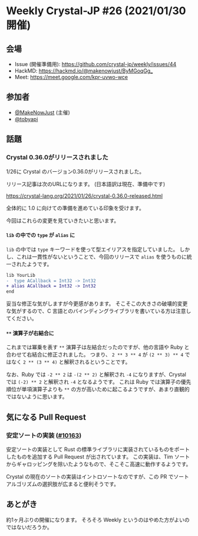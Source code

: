 # Weekly Crystal-JP #26 (2021/01/30開催)

## 会場

- Issue (開催準備用): <https://github.com/crystal-jp/weekly/issues/44>
- HackMD: <https://hackmd.io/@makenowjust/ByMGoqGg_>
- Meet: <https://meet.google.com/kpr-uvwo-wce>

## 参加者

- [@MakeNowJust][] (主催)
- [@tobyapi][]

[@MakeNowJust]: https://github.com/MakeNowJust
[@tobyapi]: https://github.com/tobyapi

## 話題

### Crystal 0.36.0がリリースされました

1/26に Crystal のバージョン0.36.0がリリースされました。

リリース記事は次のURLになります。
(日本語訳は現在、準備中です)

<https://crystal-lang.org/2021/01/26/crystal-0.36.0-released.html>

全体的に 1.0 に向けての準備を進めている印象を受けます。

今回はこれらの変更を見ていきたいと思います。

#### `lib` の中での `type` が `alias` に

`lib` の中では `type` キーワードを使って型エイリアスを指定していました。
しかし、これは一貫性がないということで、今回のリリースで `alias` を使うものに統一されたようです。

```diff
lib YourLib
-  type ACallback = Int32 -> Int32
+ alias ACallback = Int32 -> Int32
end
```

妥当な修正な気がしますが今更感があります。
そこそこの大きさの破壊的変更な気がするので、C 言語とのバインディングライブラリを書いている方は注意してください。

#### `**` 演算子が右結合に

これまでは冪乗を表す `**` 演算子は左結合だったのですが、他の言語や Ruby と合わせて右結合に修正されました。
つまり、 `2 ** 3 ** 4` が `(2 ** 3) ** 4` ではなく `2 ** (3 ** 4)` と解釈されるということです。

なお、Ruby では `-2 ** 2` は `-(2 ** 2)` と解釈され `-4` になりますが、Crystal では `(-2) ** 2` と解釈され `-4` となるようです。
これは Ruby では演算子の優先順位が単項演算子よりも `**` の方が高いために起こるようですが、あまり直観的ではないように思います。

## 気になる Pull Request

### 安定ソートの実装 ([#10163](https://github.com/crystal-lang/crystal/pull/10163))

安定ソートの実装として Rust の標準ライブラリに実装されているものをポートしたものを追加する Pull Request が出されています。
この実装は、Tim ソートからギャロッピングを除いたようなもので、そこそこ高速に動作するようです。

Crystal の現在のソートの実装はイントロソートなのですが、この PR でソートアルゴリズムの選択肢が広まると便利そうです。

## あとがき

約1ヶ月ぶりの開催になります。
そろそろ Weekly というのはやめた方がよいのではないだろうか。
